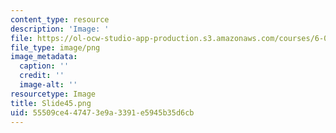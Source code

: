 ```yaml
---
content_type: resource
description: 'Image: '
file: https://ol-ocw-studio-app-production.s3.amazonaws.com/courses/6-004-computation-structures-spring-2017/55509ce447473e9a3391e5945b35d6cb_Slide45.png
file_type: image/png
image_metadata:
  caption: ''
  credit: ''
  image-alt: ''
resourcetype: Image
title: Slide45.png
uid: 55509ce4-4747-3e9a-3391-e5945b35d6cb
---
```

